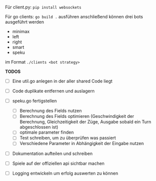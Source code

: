 Für client.py:
`pip install websockets`

Für go clients:
`go build .` ausführen
anschließend können drei bots ausgeführt werden
- minimax
- left
- right
- smart
- speku

im Format `./clients <bot strategy>`

**TODOS**
- [ ] Eine util.go anlegen in der aller shared Code liegt
- [ ] Code duplikate entfernen und auslagern
- [ ] speku.go fertigstellen
    - [ ] Berechnung des Fields nutzen
    - [ ] Berechnung des Fields optimieren (Geschwindigkeit der Berechnung, Gleichzeitigkeit der Züge, Ausgabe sobald ein Turn abgeschlossen ist)
    - [ ] optimale parameter finden
    - [ ] Test schreiben, um zu überprüfen was passiert
    - [ ] Verschiedene Parameter in Abhängigkeit der Eingabe nutzen
- [ ] Dokumentation aufteilen und schreiben
- [ ] Spiele auf der offiziellen api sichtbar machen
- [ ] Logging entwickeln um erfolg auswerten zu können





